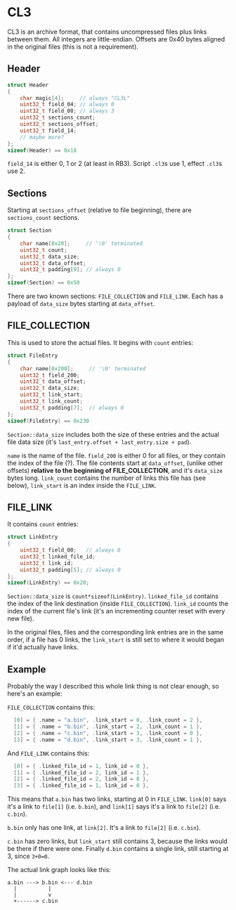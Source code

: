 CL3
===

CL3 is an archive format, that contains uncompressed files plus links between
them. All integers are little-endian. Offsets are 0x40 bytes aligned in the
original files (this is not a requirement).

Header
------

```c++
struct Header
{
    char magic[4];     // always "CL3L"
    uint32_t field_04; // always 0
    uint32_t field_08; // always 3
    uint32_t sections_count;
    uint32_t sections_offset;
    uint32_t field_14;
    // maybe more?
};
sizeof(Header) == 0x18
```

`field_14` is either 0, 1 or 2 (at least in RB3). Script `.cl3`s use 1, effect
`.cl3`s use 2.

Sections
--------

Starting at `sections_offset` (relative to file beginning), there are
`sections_count` sections.

```c++
struct Section
{
    char name[0x20];     // '\0' terminated
    uint32_t count;
    uint32_t data_size;
    uint32_t data_offset;
    uint32_t padding[9]; // always 0
};
sizeof(Section) == 0x50
```

There are two known sections: `FILE_COLLECTION` and `FILE_LINK`. Each has a
payload of `data_size` bytes starting at `data_offset`.

FILE_COLLECTION
---------------

This is used to store the actual files. It begins with `count` entries:
```c++
struct FileEntry
{
    char name[0x200];     // '\0' terminated
    uint32_t field_200;
    uint32_t data_offset;
    uint32_t data_size;
    uint32_t link_start;
    uint32_t link_count;
    uint32_t padding[7];  // always 0
};
sizeof(FileEntry) == 0x230
```

`Section::data_size` includes both the size of these entries and the actual file
data size (it's `last_entry.offset + last_entry.size + pad`).

`name` is the name of the file. `field_200` is either 0 for all files, or they
contain the index of the file (?). The file contents start at `data_offset`,
(unlike other offsets) **relative to the beginning of FILE_COLLECTION**, and
it's `data_size` bytes long. `link_count` contains the number of links this file
has (see below), `link_start` is an index inside the `FILE_LINK`.

FILE_LINK
---------

It contains `count` entries:
```c++
struct LinkEntry
{
    uint32_t field_00;   // always 0
    uint32_t linked_file_id;
    uint32_t link_id;
    uint32_t padding[5]; // always 0
};
sizeof(LinkEntry) == 0x20;
```

`Section::data_size` is `count*sizeof(LinkEntry)`. `linked_file_id` contains the
index of the link destination (inside `FILE_COLLECTION`). `link_id` counts the
index of the current file's link (it's an incrementing counter reset with every
new file).

In the original files, files and the corresponding link entries are in the same
order, if a file has 0 links, the `link_start` is still set to where it would
began if it'd actually have links.

Example
-------

Probably the way I described this whole link thing is not clear enough, so
here's an example:

`FILE_COLLECTION` contains this:
```c
  [0] = { .name = "a.bin", .link_start = 0, .link_count = 2 },
  [1] = { .name = "b.bin", .link_start = 2, .link_count = 1 },
  [2] = { .name = "c.bin", .link_start = 3, .link_count = 0 },
  [3] = { .name = "d.bin", .link_start = 3, .link_count = 1 },
```

And `FILE_LINK` contains this:
```c
  [0] = { .linked_file_id = 1, link_id = 0 },
  [1] = { .linked_file_id = 2, link_id = 1 },
  [2] = { .linked_file_id = 2, link_id = 0 },
  [3] = { .linked_file_id = 1, link_id = 0 },
```

This means that `a.bin` has two links, starting at 0 in `FILE_LINK`. `link[0]`
says it's a link to `file[1]` (i.e. `b.bin`), and `link[1]` says it's a link to
`file[2]` (i.e. `c.bin`).

`b.bin` only has one link, at `link[2]`. It's a link to `file[2]` (i.e.
`c.bin`).

`c.bin` has zero links, but `link_start` still contains 3, because the links
would be there if there were one. Finally `d.bin` contains a single link, still
starting at 3, since `3+0=0`.

The actual link graph looks like this:
```
a.bin ---> b.bin <--- d.bin
  |          |
  |          v
  +------> c.bin
```
